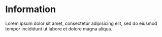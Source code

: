 # Information

Lorem ipsum dolor sit amet, consectetur adipisicing elit, sed do eiusmod tempor incididunt ut labore et dolore magna aliqua.  
